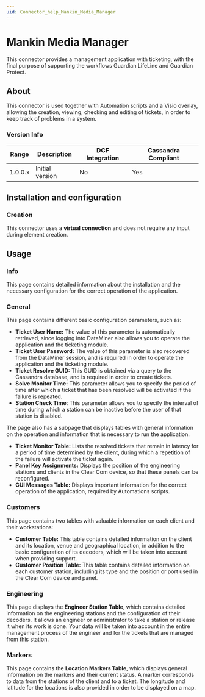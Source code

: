 ```yaml
---
uid: Connector_help_Mankin_Media_Manager
---
```


# Mankin Media Manager

This connector provides a management application with ticketing, with the final purpose of supporting the workflows Guardian LifeLine and Guardian Protect.

## About

This connector is used together with Automation scripts and a Visio overlay, allowing the creation, viewing, checking and editing of tickets, in order to keep track of problems in a system.

### Version Info

| **Range** | **Description** | **DCF Integration** | **Cassandra Compliant** |
|------------------|-----------------|---------------------|-------------------------|
| 1.0.0.x          | Initial version | No                  | Yes                     |

## Installation and configuration

### Creation

This connector uses a **virtual connection** and does not require any input during element creation.

## Usage

### Info

This page contains detailed information about the installation and the necessary configuration for the correct operation of the application.

### General

This page contains different basic configuration parameters, such as:

- **Ticket User Name:** The value of this parameter is automatically retrieved, since logging into DataMiner also allows you to operate the application and the ticketing module.
- **Ticket User** **Password:** The value of this parameter is also recovered from the DataMiner session, and is required in order to operate the application and the ticketing module.
- **Ticket Resolve GUID:** This GUID is obtained via a query to the Cassandra database, and is required in order to create tickets.
- **Solve Monitor Time:** This parameter allows you to specify the period of time after which a ticket that has been resolved will be activated if the failure is repeated.
- **Station Check Time**: This parameter allows you to specify the interval of time during which a station can be inactive before the user of that station is disabled.

The page also has a subpage that displays tables with general information on the operation and information that is necessary to run the application.

- **Ticket Monitor Table:** Lists the resolved tickets that remain in latency for a period of time determined by the client, during which a repetition of the failure will activate the ticket again.
- **Panel Key Assignments:** Displays the position of the engineering stations and clients in the Clear Com device, so that these panels can be reconfigured.
- **GUI Messages Table:** Displays important information for the correct operation of the application, required by Automations scripts.

### Customers

This page contains two tables with valuable information on each client and their workstations:

- **Customer Table:** This table contains detailed information on the client and its location, venue and geographical location, in addition to the basic configuration of its decoders, which will be taken into account when providing support.
- **Customer Position Table:** This table contains detailed information on each customer station, including its type and the position or port used in the Clear Com device and panel.

### Engineering

This page displays the **Engineer Station Table**, which contains detailed information on the engineering stations and the configuration of their decoders. It allows an engineer or administrator to take a station or release it when its work is done.
Your data will be taken into account in the entire management process of the engineer and for the tickets that are managed from this station.

### Markers

This page contains the **Location Markers Table**, which displays general information on the markers and their current status. A marker corresponds to data from the stations of the client and to a ticket. The longitude and latitude for the locations is also provided in order to be displayed on a map.
